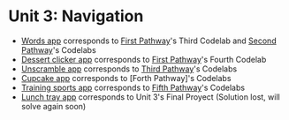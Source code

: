 # Unit 3: Navigation

- [Words app](./android-basics-kotlin-words-app-starter) corresponds to [First Pathway]'s Third Codelab and [Second Pathway]'s Codelabs
- [Dessert clicker app](./android-basics-kotlin-dessert-clicker-app-starter) corresponds to [First Pathway]'s Fourth Codelab
- [Unscramble app](./android-basics-kotlin-unscramble-app-starter) corresponds to [Third Pathway]'s Codelabs
- [Cupcake app](./android-basics-kotlin-cupcake-app-starter) corresponds to [Forth Pathway]'s Codelabs
- [Training sports app](./basic-android-kotlin-training-sports-starter) corresponds to [Fifth Pathway]'s Codelabs
- [Lunch tray app](./android-basics-kotlin-lunch-tray-app-main) corresponds to Unit 3's Final Proyect (Solution lost, will solve again soon)


[First Pathway]: https://developer.android.com/courses/pathways/android-basics-kotlin-unit-3-pathway-1
[Second Pathway]: https://developer.android.com/courses/pathways/android-basics-kotlin-unit-3-pathway-2
[Third Pathway]: https://developer.android.com/courses/pathways/android-basics-kotlin-unit-3-pathway-3
[Fourth Pathway]: https://developer.android.com/courses/pathways/android-basics-kotlin-unit-3-pathway-4
[Fifth Pathway]: https://developer.android.com/courses/pathways/android-basics-kotlin-unit-3-pathway-5
